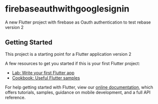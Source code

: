 # firebaseauthwithgooglesignin



A new Flutter project with firebase as Oauth authentication to test rebase version 2 

## Getting Started

This project is a starting point for a Flutter application version 2 

A few resources to get you started if this is your first Flutter project:

- [Lab: Write your first Flutter app](https://flutter.io/docs/get-started/codelab)
- [Cookbook: Useful Flutter samples](https://flutter.io/docs/cookbook)

For help getting started with Flutter, view our 
[online documentation](https://flutter.io/docs), which offers tutorials, 
samples, guidance on mobile development, and a full API reference.
